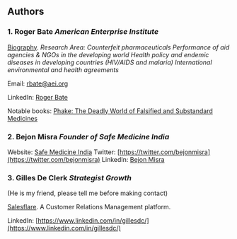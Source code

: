 ## Authors

### 1. **Roger Bate** *American Enterprise Institute*
[Biography](https://www.aei.org/scholar/roger-bate/). *Research Area: Counterfeit pharmaceuticals Performance of aid agencies & NGOs in the developing world Health policy and endemic diseases in developing countries (HIV/AIDS and malaria) International environmental and health agreements*

Email: [rbate@aei.org](rbate@aei.org)

LinkedIn: [Roger Bate](https://www.linkedin.com/in/roger-bate-149b0b4/)

Notable books: [Phake: The Deadly World of Falsified and Substandard Medicines](https://www.amazon.com/Phake-Deadly-Falsified-Substandard-Medicines/dp/084477233X/ref=asap_bc?ie=UTF8)

### 2. **Bejon Misra** *Founder of Safe Medicine India*
Website: [Safe Medicine India](http://www.safemedicinesindia.in/founder.php)
Twitter: [https://twitter.com/bejonmisra](https://twitter.com/bejonmisra)
LinkedIn: [Bejon Misra](https://www.linkedin.com/in/bejon-misra-1a465a4b/)

### 3. **Gilles De Clerk** *Strategist Growth*
(He is my friend, please tell me before making contact)

[Salesflare](https://salesflare.com/index.html). A Customer Relations Management platform.

LinkedIn: [https://www.linkedin.com/in/gillesdc/](https://www.linkedin.com/in/gillesdc/)
